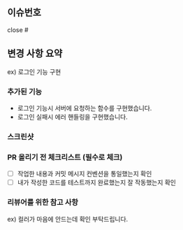 ## 이슈번호

close #

## 변경 사항 요약

ex) 로그인 기능 구현

### 추가된 기능

- 로그인 기능시 서버에 요청하는 함수를 구현했습니다.
- 로그인 실패시 에러 핸들링을 구현했습니다.

### 스크린샷

### PR 올리기 전 체크리스트 (필수로 체크)

- [ ] 작업한 내용과 커밋 메시지 컨벤션을 통일했는지 확인
- [ ] 내가 작성한 코드를 테스트까지 완료했는지 잘 작동했는지 확인

### 리뷰어를 위한 참고 사항

ex) 컬러가 마음에 안드는데 확인 부탁드립니다.
